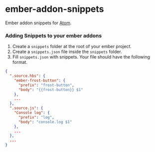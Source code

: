 # ember-addon-snippets

Ember addon snippets for [Atom](http://atom.io/).

### Adding Snippets to your ember addons

1. Create a `snippets` folder at the root of your ember project.
2. Create a `snippets.json` file inside the `snippets` folder.
3. Fill `snippets.json` with snippets. Your file should have the following format.

```json
{
  ".source.hbs": {
    "ember-frost-button": {
      "prefix": "frost-button",
      "body": "{{frost-button}} $1"
    },
    ...
  },
  ".source.js": {
    "Console log": {
      "prefix": "log",
      "body": "console.log $1"
    },
    ...
  },
  ...
}
```
